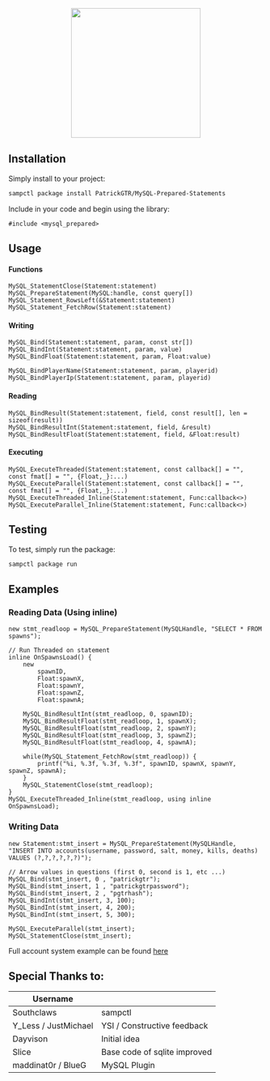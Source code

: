 <p align="center">
    <img src="https://i.imgur.com/vlVFR7j.png" width="256"  />
</p>



<!--
Short description of your library, why it's useful, some examples, pictures or
videos. Link to your forum release thread too.

Remember: You can use "forumfmt" to convert this readme to forum BBCode!

What the sections below should be used for:

`## Installation`: Leave this section un-edited unless you have some specific
additional installation procedure.

`## Testing`: Whether your library is tested with a simple `main()` and `print`,
unit-tested, or demonstrated via prompting the player to connect, you should
include some basic information for users to try out your code in some way.

And finally, maintaining your version number`:

* Follow [Semantic Versioning](https://semver.org/)
* When you release a new version, update `VERSION` and `git tag` it
* Versioning is important for sampctl to use the version control features

Happy Pawning!
-->

## Installation

Simply install to your project:

```bash
sampctl package install PatrickGTR/MySQL-Prepared-Statements
```

Include in your code and begin using the library:

```pawn
#include <mysql_prepared>
```

## Usage

<!--
Write your code documentation or examples here. If your library is documented in
the source code, direct users there. If not, list your API and describe it well
in this section. If your library is passive and has no API, simply omit this
section.
-->
#### Functions
```pawn
MySQL_StatementClose(Statement:statement)
MySQL_PrepareStatement(MySQL:handle, const query[])
MySQL_Statement_RowsLeft(&Statement:statement)
MySQL_Statement_FetchRow(Statement:statement)
```
#### Writing
```pawn
MySQL_Bind(Statement:statement, param, const str[]) 
MySQL_BindInt(Statement:statement, param, value)
MySQL_BindFloat(Statement:statement, param, Float:value)

MySQL_BindPlayerName(Statement:statement, param, playerid)
MySQL_BindPlayerIp(Statement:statement, param, playerid)
```
#### Reading
```pawn
MySQL_BindResult(Statement:statement, field, const result[], len = sizeof(result))
MySQL_BindResultInt(Statement:statement, field, &result)
MySQL_BindResultFloat(Statement:statement, field, &Float:result)
```
#### Executing 
```pawn
MySQL_ExecuteThreaded(Statement:statement, const callback[] = "", const fmat[] = "", {Float,_}:...)
MySQL_ExecuteParallel(Statement:statement, const callback[] = "", const fmat[] = "", {Float,_}:...)
MySQL_ExecuteThreaded_Inline(Statement:statement, Func:callback<>)
MySQL_ExecuteParallel_Inline(Statement:statement, Func:callback<>)
```

## Testing

<!--
Depending on whether your package is tested via in-game "demo tests" or
y_testing unit-tests, you should indicate to readers what to expect below here.
-->

To test, simply run the package:

```bash
sampctl package run
```


## Examples

### Reading Data (Using inline)
```pawn
new stmt_readloop = MySQL_PrepareStatement(MySQLHandle, "SELECT * FROM spawns");

// Run Threaded on statement
inline OnSpawnsLoad() {
    new
        spawnID,
        Float:spawnX,
        Float:spawnY,
        Float:spawnZ,
        Float:spawnA;

    MySQL_BindResultInt(stmt_readloop, 0, spawnID);
    MySQL_BindResultFloat(stmt_readloop, 1, spawnX);
    MySQL_BindResultFloat(stmt_readloop, 2, spawnY);
    MySQL_BindResultFloat(stmt_readloop, 3, spawnZ);
    MySQL_BindResultFloat(stmt_readloop, 4, spawnA);

    while(MySQL_Statement_FetchRow(stmt_readloop)) {
        printf("%i, %.3f, %.3f, %.3f", spawnID, spawnX, spawnY, spawnZ, spawnA);
    }
    MySQL_StatementClose(stmt_readloop);
}
MySQL_ExecuteThreaded_Inline(stmt_readloop, using inline OnSpawnsLoad);
```

### Writing Data
```pawn
new Statement:stmt_insert = MySQL_PrepareStatement(MySQLHandle, "INSERT INTO accounts(username, password, salt, money, kills, deaths) VALUES (?,?,?,?,?,?)");

// Arrow values in questions (first 0, second is 1, etc ...)
MySQL_Bind(stmt_insert, 0 , "patrickgtr");
MySQL_Bind(stmt_insert, 1 , "patrickgtrpassword");
MySQL_Bind(stmt_insert, 2 , "pgtrhash");
MySQL_BindInt(stmt_insert, 3, 100);
MySQL_BindInt(stmt_insert, 4, 200);
MySQL_BindInt(stmt_insert, 5, 300);

MySQL_ExecuteParallel(stmt_insert);
MySQL_StatementClose(stmt_insert);
```

Full account system example can be found [here](https://github.com/PatrickGTR/MySQL-Prepared-Statements/blob/master/example/account.pwn) 

## Special Thanks to:
| Username           | | 
|----------------------|---------------------------|
| Southclaws           | sampctl                   | 
| Y_Less / JustMichael | YSI / Constructive feedback     |
| Dayvison             | Initial idea              |
| Slice                | Base code of sqlite improved | 
| maddinat0r / BlueG                | MySQL Plugin | 

